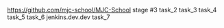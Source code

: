https://github.com/mjc-school/MJC-School
stage #3
task_2
task_3
task_4
task_5
task_6
jenkins.dev.dev
task_7